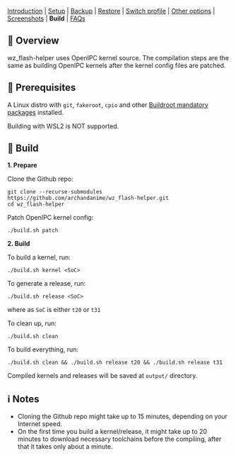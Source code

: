 [Introduction](README.md) | [Setup](README_setup.md) | [Backup](README_backup.md) | [Restore](README_restore.md) | [Switch profile](README_switch_profile.md) | [Other options](README_other_options.md) | [Screenshots](README_screenshots.md) | **Build** | [FAQs](README_FAQs.md)


## 📄 Overview

wz_flash-helper uses OpenIPC kernel source. The compilation steps are the same as building OpenIPC kernels after the kernel config files are patched.

## ‍🍳 Prerequisites

A Linux distro with `git`, `fakeroot`, `cpio` and other [Buildroot mandatory packages](https://buildroot.org/downloads/manual/manual.html#requirement-mandatory) installed.

Building with WSL2 is NOT supported.

## 🔨 Build

**1. Prepare**

Clone the Github repo:
```
git clone --recurse-submodules https://github.com/archandanime/wz_flash-helper.git
cd wz_flash-helper
```

Patch OpenIPC kernel config:
```
./build.sh patch
```

**2. Build**

To build a kernel, run:
```
./build.sh kernel <SoC>
```

To generate a release, run:
```
./build.sh release <SoC>
```

where as `SoC` is either `t20` or `t31`

To clean up, run:
```
./build.sh clean
```
To build everything, run:
```
./build.sh clean && ./build.sh release t20 && ./build.sh release t31
```

Compiled kernels and releases will be saved at `output/` directory.

## ℹ️ Notes

- Cloning the Github repo might take up to 15 minutes, depending on your Internet speed.
- On the first time you build a kernel/release, it might take up to 20 minutes to download necessary toolchains before the compiling, after that it takes only about a minute.
